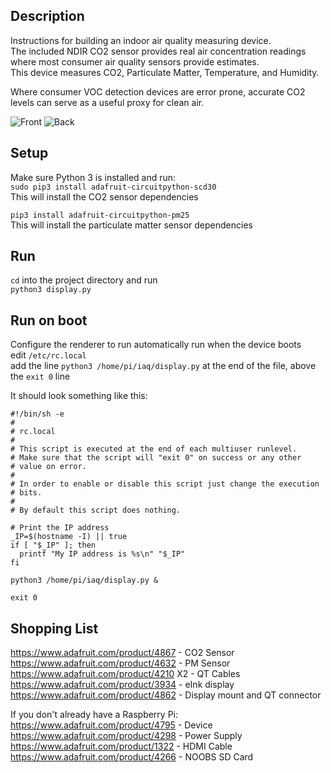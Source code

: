 ## Description
Instructions for building an indoor air quality measuring device.  
The included NDIR CO2 sensor provides real air concentration readings where most consumer air quality sensors provide estimates.  
This device measures CO2, Particulate Matter, Temperature, and Humidity.  

Where consumer VOC detection devices are error prone, accurate CO2 levels can serve as a useful proxy for clean air.

![Front](img/front.png)
![Back](img/back.png)

## Setup
Make sure Python 3 is installed and run:  
`sudo pip3 install adafruit-circuitpython-scd30`  
This will install the CO2 sensor dependencies  

`pip3 install adafruit-circuitpython-pm25`  
This will install the particulate matter sensor dependencies  

## Run
`cd` into the project directory and run  
`python3 display.py`  

## Run on boot
Configure the renderer to run automatically run when the device boots  
edit `/etc/rc.local`   
add the line `python3 /home/pi/iaq/display.py` at the end of the file, above the `exit 0` line   

It should look something like this: 
```
#!/bin/sh -e
#
# rc.local
#
# This script is executed at the end of each multiuser runlevel.
# Make sure that the script will "exit 0" on success or any other
# value on error.
#
# In order to enable or disable this script just change the execution
# bits.
#
# By default this script does nothing.

# Print the IP address
_IP=$(hostname -I) || true
if [ "$_IP" ]; then
  printf "My IP address is %s\n" "$_IP"
fi

python3 /home/pi/iaq/display.py &

exit 0
```

## Shopping List
https://www.adafruit.com/product/4867 - CO2 Sensor  
https://www.adafruit.com/product/4632 - PM Sensor  
https://www.adafruit.com/product/4210 X2 - QT Cables  
https://www.adafruit.com/product/3934 - eInk display  
https://www.adafruit.com/product/4862 - Display mount and QT connector  
  
If you don't already have a Raspberry Pi:  
https://www.adafruit.com/product/4795 - Device  
https://www.adafruit.com/product/4298 - Power Supply  
https://www.adafruit.com/product/1322 - HDMI Cable  
https://www.adafruit.com/product/4266 - NOOBS SD Card  
